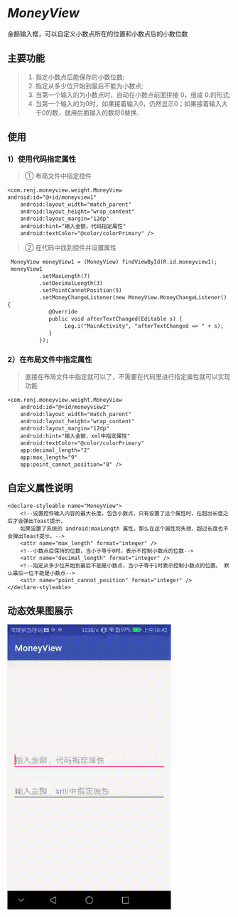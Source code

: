# *MoneyView*
金额输入框，可以自定义小数点所在的位置和小数点后的小数位数

## 主要功能
>1. 指定小数点后能保存的小数位数;
>2. 指定从多少位开始到最后不能为小数点;
>3. 当第一个输入的为小数点时，自动在小数点前面拼接 0，组成 0.的形式;
>4. 当第一个输入的为0时，如果接着输入0，仍然显示0；如果接着输入大于0的数，就用后面输入的数将0替换.

## 使用
### 1）使用代码指定属性
> ① 布局文件中指定控件
> 
	<com.renj.moneyview.weight.MoneyView
	android:id="@+id/moneyview1"
        android:layout_width="match_parent"
        android:layout_height="wrap_content"
        android:layout_margin="12dp"
        android:hint="输入金额，代码指定属性"
        android:textColor="@color/colorPrimary" />
> ② 在代码中找到控件并设置属性
> 
	 MoneyView moneyView1 = (MoneyView) findViewById(R.id.moneyview1);
     moneyView1
              .setMaxLength(7)
              .setDecimalLength(3)
              .setPointCannotPosition(5)
              .setMoneyChangeListener(new MoneyView.MoneyChangeListener() {
                 @Override
                 public void afterTextChanged(Editable s) {
                      Log.i("MainActivity", "afterTextChanged => " + s);
                 }
              });

### 2）在布局文件中指定属性
> 直接在布局文件中指定就可以了，不需要在代码里进行指定属性就可以实现功能
> 
	<com.renj.moneyview.weight.MoneyView
        android:id="@+id/moneyview2"
        android:layout_width="match_parent"
        android:layout_height="wrap_content"
        android:layout_margin="12dp"
        android:hint="输入金额，xml中指定属性"
        android:textColor="@color/colorPrimary"
        app:decimal_length="2"
        app:max_length="9"
        app:point_cannot_position="8" />

## 自定义属性说明
>
	<declare-styleable name="MoneyView">
        <!--设置控件输入内容的最大长度，包含小数点，只有设置了这个属性时，在超出长度之后才会弹出Toast提示，
        如果设置了系统的 android:maxLength 属性，那么在这个属性将失效，超过长度也不会弹出Toast提示。-->
        <attr name="max_length" format="integer" />
        <!--小数点后保持的位数，当小于等于0时，表示不控制小数点的位数-->
        <attr name="decimal_length" format="integer" />
        <!--指定从多少位开始到最后不能是小数点，当小于等于1时表示控制小数点的位置。 默认最后一位不能是小数点-->
        <attr name="point_cannot_position" format="integer" />
    </declare-styleable>

## 动态效果图展示
![金额输入框效果展示](https://raw.githubusercontent.com/itrenjunhua/MoneyView/master/demonstration.gif)
